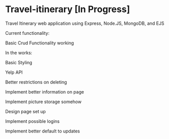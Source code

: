 # Travel-itinerary [In Progress]

Travel Itinerary web application using Express, Node.JS, MongoDB, and EJS

Current functionality: 

Basic Crud Functionality working



In the works:

Basic Styling 

Yelp API

Better restrictions on deleting

Implement better information on page

Implement picture storage somehow

Design page set up

Implement possible logins

Implement better default to updates 
